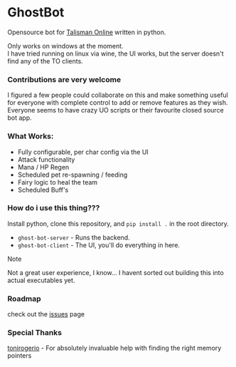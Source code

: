 # GhostBot #

Opensource bot for [Talisman Online](http://www.talismanonline.com) written in python.

Only works on windows at the moment.  
I have tried running on linux via wine, the UI works, but the server doesn't find any of the TO clients.

### Contributions are very welcome ###

I figured a few people could collaborate on this and make something useful for 
everyone with complete control to add or remove features as they wish. Everyone
seems to have crazy UO scripts or their favourite closed source bot app.

### What Works: ###

- Fully configurable, per char config via the UI
- Attack functionality
- Mana / HP Regen
- Scheduled pet re-spawning / feeding
- Fairy logic to heal the team
- Scheduled Buff's

### How do i use this thing???

Install python, clone this repository, and `pip install .` in the root directory.

- `ghost-bot-server` - Runs the backend.
- `ghost-bot-client` - The UI, you'll do everything in here.

> [!NOTE]
> 
> Not a great user experience, I know... I havent sorted out building this into actual executables yet.

### Roadmap

check out the [issues](https://github.com/chestm007/GhostBot/issues) page

### Special Thanks

[tonirogerio](https://github.com/tonirogerio) - For absolutely invaluable help with finding the right memory pointers